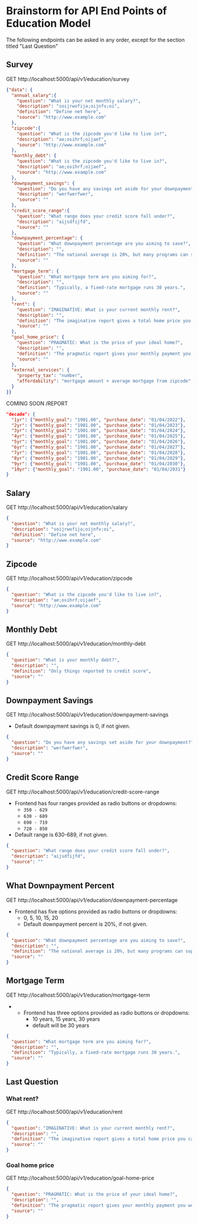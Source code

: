 # Brainstorm for API End Points of Education Model

The following endpoints can be asked in any order, except for the section titled "Last Question"

## Survey
GET http://localhost:5000/api/v1/education/survey
```json
{"data": {
  "annual_salary":{
    "question": "What is your net monthly salary?",
    "description": "soijrwofija;oijnfv;oi",
    "definition": "Define net here",
    "source": "http://www.example.com"
  },
  "zipcode":{
    "question": "What is the zipcode you'd like to live in?",
    "description": "ae;osihrf;oijaef",
    "source": "http://www.example.com"
  },
  "monthly_debt": {
    "question": "What is the zipcode you'd like to live in?",
    "description": "ae;osihrf;oijaef",
    "source": "http://www.example.com"
  },
  "downpayment_savings": {
    "question": "Do you have any savings set aside for your downpayment?",
    "description": "werfwerfwer",
    "source": ""
  },
  "credit_score_range":{
    "question": "What range does your credit score fall under?",
    "description": "aijsdfijfd",
    "source": ""
  },
  "downpayment_percentage": {
    "question": "What downpayment percentage are you aiming to save?",
    "description": "",
    "definition": "The national average is 20%, but many programs can support alternate percentages.",
    "source": ""
  },
  "mortgage_term": {
    "question": "What mortgage term are you aiming for?",
    "description": "",
    "definition": "Typically, a fixed-rate mortgage runs 30 years.",
    "source": ""
  },
  "rent": {
    "question": "IMAGINATIVE: What is your current monthly rent?",
    "description": "",
    "definition": "The imaginative report gives a total home price you can afford based off of your monthly rent.",
    "source": ""
  },
  "goal_home_price": {
    "question": "PRAGMATIC: What is the price of your ideal home?",
    "description": "",
    "definition": "The pragmatic report gives your monthly payment you would make with your goal price.",
    "source": ""
  },
  "external_services": {
    "property_tax": "number",
    "affordability": "mortgage amount + average mortgage from zipcode"
  }
}}
```

COMING SOON /REPORT
```json
"decade": {
  "1yr": {"monthly_goal": "1901.00", "purchase_date": "01/04/2022"},
  "2yr": {"monthly_goal": "1901.00", "purchase_date": "01/04/2023"},
  "3yr": {"monthly_goal": "1901.00", "purchase_date": "01/04/2024"},
  "4yr": {"monthly_goal": "1901.00", "purchase_date": "01/04/2025"},
  "5yr": {"monthly_goal": "1901.00", "purchase_date": "01/04/2026"},
  "6yr": {"monthly_goal": "1901.00", "purchase_date": "01/04/2027"},
  "7yr": {"monthly_goal": "1901.00", "purchase_date": "01/04/2028"},
  "8yr": {"monthly_goal": "1901.00", "purchase_date": "01/04/2029"},
  "9yr": {"monthly_goal": "1901.00", "purchase_date": "01/04/2030"},
  "10yr": {"monthly_goal": "1901.00", "purchase_date": "01/04/2031"}
}
```

## Salary
GET http://localhost:5000/api/v1/education/salary
```json
{
  "question": "What is your net monthly salary?",
  "description": "soijrwofija;oijnfv;oi",
  "definition": "Define net here",
  "source": "http://www.example.com"
}
```

## Zipcode
GET http://localhost:5000/api/v1/education/zipcode
```json
{
  "question": "What is the zipcode you'd like to live in?",
  "description": "ae;osihrf;oijaef",
  "source": "http://www.example.com"
}
```
## Monthly Debt
GET http://localhost:5000/api/v1/education/monthly-debt
```json
{
  "question": "What is your monthly debt?",
  "description": "",
  "definition": "Only things reported to credit score",
  "source": ""
}
```

## Downpayment Savings
GET http://localhost:5000/api/v1/education/downpayment-savings

 - Default downpayment savings is 0, if not given.

```json
{
  "question": "Do you have any savings set aside for your downpayment?",
  "description": "werfwerfwer",
  "source": ""
}
```
## Credit Score Range
GET http://localhost:5000/api/v1/education/credit-score-range
- Frontend has four ranges provided as radio buttons or dropdowns:
    - `350 - 629`
    - `630 - 689`
    - `690 - 719`
    - `720 - 850`
- Default range is 630-689, if not given.
```json
{
  "question": "What range does your credit score fall under?",
  "description": "aijsdfijfd",
  "source": ""
}
```
## What Downpayment Percent
GET http://localhost:5000/api/v1/education/downpayment-percentage
- Frontend has five options provided as radio buttons or dropdowns:
    - 0, 5, 10, 15, 20
    - Default downpayment percent is 20%, if not given.
```json
{
  "question": "What downpayment percentage are you aiming to save?",
  "description": "",
  "definition": "The national average is 20%, but many programs can support alternate percentages.",
  "source": ""
}
```

## Mortgage Term
GET http://localhost:5000/api/v1/education/mortgage-term
- - Frontend has three options provided as radio buttons or dropdowns:
    - 10 years, 15 years, 30 years
    - default will be 30 years

```json
{
  "question": "What mortgage term are you aiming for?",
  "description": "",
  "definition": "Typically, a fixed-rate mortgage runs 30 years.",
  "source": ""
}
```

## Last Question
### What rent?
GET http://localhost:5000/api/v1/education/rent
```json
{
  "question": "IMAGINATIVE: What is your current monthly rent?",
  "description": "",
  "definition": "The imaginative report gives a total home price you can afford based off of your monthly rent.",
  "source": ""
}
```
### Goal home price
GET http://localhost:5000/api/v1/education/goal-home-price
```json
{
  "question": "PRAGMATIC: What is the price of your ideal home?",
  "description": "",
  "definition": "The pragmatic report gives your monthly payment you would make with your goal price.",
  "source": ""
}
```
